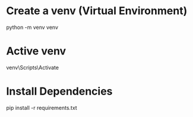 # Create a venv (Virtual Environment)

python -m venv venv

# Active venv

venv\Scripts\Activate

# Install Dependencies

pip install -r requirements.txt
